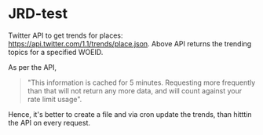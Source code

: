 # JRD-test

Twitter API to get trends for places: https://api.twitter.com/1.1/trends/place.json. 
Above API returns the trending topics for a specified WOEID.

As per the API, 
> "This information is cached for 5 minutes. Requesting more frequently than that will not return any more data, and will count against your rate limit usage". 

Hence, it's better to create a file and via cron update the trends, than hitttin the API on every request.
